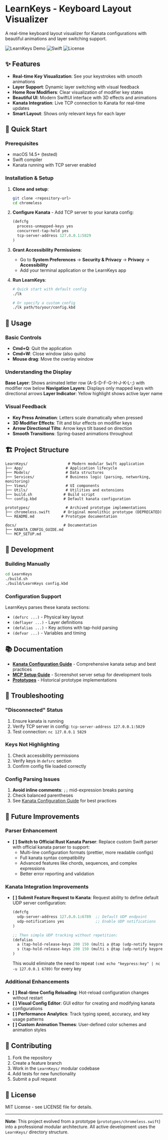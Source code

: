# LearnKeys - Keyboard Layout Visualizer

A real-time keyboard layout visualizer for Kanata configurations with beautiful animations and layer switching support.

![LearnKeys Demo](https://img.shields.io/badge/Platform-macOS-blue) ![Swift](https://img.shields.io/badge/Language-Swift-orange) ![License](https://img.shields.io/badge/License-MIT-green)

## ✨ Features

- **Real-time Key Visualization**: See your keystrokes with smooth animations
- **Layer Support**: Dynamic layer switching with visual feedback  
- **Home Row Modifiers**: Clear visualization of modifier key states
- **Beautiful UI**: Modern SwiftUI interface with 3D effects and animations
- **Kanata Integration**: Live TCP connection to Kanata for real-time updates
- **Smart Layout**: Shows only relevant keys for each layer

## 🚀 Quick Start

### Prerequisites
- macOS 14.5+ (tested)
- Swift compiler
- Kanata running with TCP server enabled

### Installation & Setup

1. **Clone and setup**:
   ```bash
   git clone <repository-url>
   cd chromeless
   ```

2. **Configure Kanata** - Add TCP server to your kanata config:
   ```lisp
   (defcfg
     process-unmapped-keys yes
     concurrent-tap-hold yes
     tcp-server-address 127.0.0.1:5829
   )
   ```

3. **Grant Accessibility Permissions**:
   - Go to **System Preferences** → **Security & Privacy** → **Privacy** → **Accessibility**
   - Add your terminal application or the LearnKeys app

4. **Run LearnKeys**:
   ```bash
   # Quick start with default config
   ./lk
   
   # Or specify a custom config
   ./lk path/to/your/config.kbd
   ```

## 📖 Usage

### Basic Controls
- **Cmd+Q**: Quit the application
- **Cmd+W**: Close window (also quits)
- **Mouse drag**: Move the overlay window

### Understanding the Display

**Base Layer**: Shows animated letter row (A-S-D-F-G-H-J-K-L-;) with modifier row below
**Navigation Layers**: Displays only mapped keys with directional arrows
**Layer Indicator**: Yellow highlight shows active layer name

### Visual Feedback
- **Key Press Animation**: Letters scale dramatically when pressed
- **3D Modifier Effects**: Tilt and blur effects on modifier keys  
- **Arrow Directional Tilts**: Arrow keys tilt based on direction
- **Smooth Transitions**: Spring-based animations throughout

## 🏗️ Project Structure

```
LearnKeys/                  # Modern modular Swift application
├── App/                   # Application lifecycle
├── Models/                # Data structures
├── Services/              # Business logic (parsing, networking, monitoring)
├── Views/                 # UI components
├── Utils/                 # Utilities and extensions
├── build.sh              # Build script
└── config.kbd            # Default kanata configuration

prototypes/                # Archived prototype implementations
├── chromeless.swift      # Original monolithic prototype (DEPRECATED)
└── README.md            # Prototype documentation

docs/                     # Documentation
├── KANATA_CONFIG_GUIDE.md
└── MCP_SETUP.md
```

## 🔧 Development

### Building Manually
```bash
cd LearnKeys
./build.sh
./build/LearnKeys config.kbd
```

### Configuration Support
LearnKeys parses these kanata sections:
- `(defsrc ...)` - Physical key layout
- `(deflayer ...)` - Layer definitions  
- `(defalias ...)` - Key actions with tap-hold parsing
- `(defvar ...)` - Variables and timing

## 📚 Documentation

- **[Kanata Configuration Guide](docs/KANATA_CONFIG_GUIDE.md)** - Comprehensive kanata setup and best practices
- **[MCP Setup Guide](docs/MCP_SETUP.md)** - Screenshot server setup for development tools
- **[Prototypes](prototypes/README.md)** - Historical prototype implementations

## 🐛 Troubleshooting

### "Disconnected" Status
1. Ensure kanata is running
2. Verify TCP server in config: `tcp-server-address 127.0.0.1:5829`
3. Test connection: `nc 127.0.0.1 5829`

### Keys Not Highlighting  
1. Check accessibility permissions
2. Verify keys in `defsrc` section
3. Confirm config file loaded correctly

### Config Parsing Issues
1. **Avoid inline comments**: `;;` mid-expression breaks parsing
2. Check balanced parentheses
3. See [Kanata Configuration Guide](docs/KANATA_CONFIG_GUIDE.md) for best practices

## 🔮 Future Improvements

### Parser Enhancement
- **[ ] Switch to Official Rust Kanata Parser**: Replace custom Swift parser with official kanata parser to support:
  - Multi-line configuration formats (prettier, more readable configs)
  - Full kanata syntax compatibility 
  - Advanced features like chords, sequences, and complex expressions
  - Better error reporting and validation

### Kanata Integration Improvements  
- **[ ] Submit Feature Request to Kanata**: Request ability to define default UDP server configuration:
  ```lisp
  (defcfg
    udp-server-address 127.0.0.1:6789  ;; Default UDP endpoint
    udp-notifications yes              ;; Enable UDP notifications
  )
  
  ;; Then simple UDP tracking without repetition:
  (defalias
    a (tap-hold-release-keys 200 150 (multi a @tap (udp-notify keypress:a)) @shift)
    s (tap-hold-release-keys 200 150 (multi s @tap (udp-notify keypress:s)) @control)
  )
  ```
  This would eliminate the need to repeat `(cmd echo "keypress:key" | nc -u 127.0.0.1 6789)` for every key

### Additional Enhancements
- **[ ] Real-time Config Reloading**: Hot-reload configuration changes without restart
- **[ ] Visual Config Editor**: GUI editor for creating and modifying kanata configurations
- **[ ] Performance Analytics**: Track typing speed, accuracy, and key usage patterns
- **[ ] Custom Animation Themes**: User-defined color schemes and animation styles

## 🤝 Contributing

1. Fork the repository
2. Create a feature branch
3. Work in the `LearnKeys/` modular codebase
4. Add tests for new functionality
5. Submit a pull request

## 📄 License

MIT License - see LICENSE file for details.

---

**Note**: This project evolved from a prototype (`prototypes/chromeless.swift`) into a professional modular architecture. All active development uses the `LearnKeys/` directory structure. 